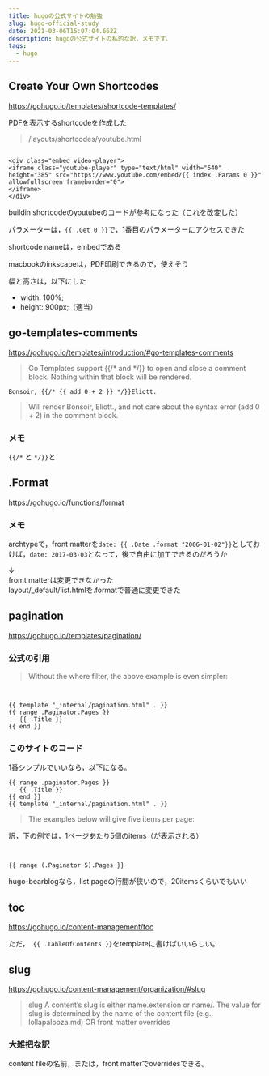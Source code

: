 ```yaml
---
title: hugoの公式サイトの勉強
slug: hugo-official-study
date: 2021-03-06T15:07:04.662Z
description: hugoの公式サイトの私的な訳，メモです。
tags:
  - hugo
---
```

## Create Your Own Shortcodes

<https://gohugo.io/templates/shortcode-templates/>

PDFを表示するshortcodeを作成した

>/layouts/shortcodes/youtube.html
```

<div class="embed video-player">
<iframe class="youtube-player" type="text/html" width="640" height="385" src="https://www.youtube.com/embed/{{ index .Params 0 }}" allowfullscreen frameborder="0">
</iframe>
</div>
```

buildin shortcodeのyoutubeのコードが参考になった（これを改変した）

パラメーターは，`{{ .Get 0 }}`で，1番目のパラメーターにアクセスできた

shortcode nameは，embedである

macbookのinkscapeは，PDF印刷できるので，使えそう

幅と高さは，以下にした

- width: 100%;
- height: 900px;（適当）

## go-templates-comments
<https://gohugo.io/templates/introduction/#go-templates-comments>
>Go Templates support {{/* and */}} to open and close a comment block. Nothing within that block will be rendered.
```
Bonsoir, {{/* {{ add 0 + 2 }} */}}Eliott.
```
>Will render Bonsoir, Eliott., and not care about the syntax error (add 0 + 2) in the comment block.

### メモ
`{{/*` と `*/}}`と

## .Format
<https://gohugo.io/functions/format>

### メモ
archtypeで，front matterを`date: {{ .Date .format "2006-01-02"}}`としておけば，`date: 2017-03-03`となって，後で自由に加工できるのだろうか  
↓  
fromt matterは変更できなかった  
layout/_default/list.htmlを.formatで普通に変更できた

## pagination
<https://gohugo.io/templates/pagination/>

### 公式の引用
>Without the where filter, the above example is even 
simpler:
```


{{ template "_internal/pagination.html" . }}
{{ range .Paginator.Pages }}
   {{ .Title }}
{{ end }}
```

### このサイトのコード
1番シンプルでいいなら，以下になる。

```
{{ range .paginator.Pages }}
   {{ .Title }}
{{ end }}
{{ template "_internal/pagination.html" . }}
```
>The examples below will give five items per page:

訳，下の例では，1ページあたり5個のitems（が表示される）

```


{{ range (.Paginator 5).Pages }}
```

hugo-bearblogなら，list pageの行間が狭いので，20itemsくらいでもいい

## toc
<https://gohugo.io/content-management/toc>

ただ，` {{ .TableOfContents }}`をtemplateに書けばいいらしい。

## slug
<https://gohugo.io/content-management/organization/#slug>
>slug
A content’s slug is either name.extension or name/. The value for slug is determined by
the name of the content file (e.g., lollapalooza.md) OR
front matter overrides

### 大雑把な訳


content fileの名前，または，front matterでoverridesできる。
